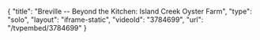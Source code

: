 {
    "title": "Breville -- Beyond the Kitchen: Island Creek Oyster Farm",
    "type": "solo",
    "layout": "iframe-static",
    "videoId": "3784699",
    "url": "\/tvpembed\/3784699"
}